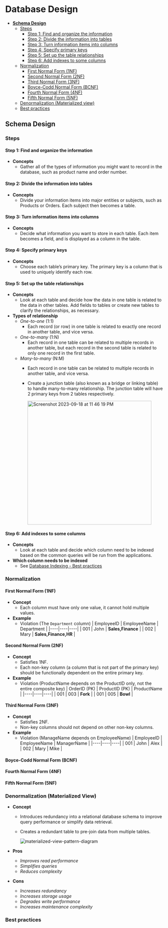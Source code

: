 # Database Design

- [**Schema Design**](#schema-design)
   - [Steps](#steps)
      - [Step 1: Find and organize the information](#step-1-find-and-organize-the-information)
      - [Step 2: Divide the information into tables](#step-2-divide-the-information-into-tables)
      - [Step 3: Turn information items into columns](#step-3-turn-information-items-into-columns)
      - [Step 4: Specify primary keys](#step-4-specify-primary-keys)
      - [Step 5: Set up the table relationships](#step-5-set-up-the-table-relationships)
      - [Step 6: Add indexes to some columns](#step-6-add-indexes-to-some-columns)
   - [Normalization](#normalization)
      - [First Normal Form (1NF)](#first-normal-form-1nf)
      - [Second Normal Form (2NF)](#second-normal-form-2nf)
      - [Third Normal Form (3NF)](#third-normal-form-3nf)
      - [Boyce-Codd Normal Form (BCNF)](#boyce-codd-normal-form-bcnf)
      - [Fourth Normal Form (4NF)](#fourth-normal-form-4nf)
      - [Fifth Normal Form (5NF)](#fifth-normal-form-5nf)
   - [Denormalization (Materialized view)](#denormalization-materialized-view)
   - [Best practices](#best-practices)

## Schema Design
### Steps
#### Step 1: Find and organize the information
- **Concepts**
   - Gather all of the types of information you might want to record in the database, such as product name and order number.
 
#### Step 2: Divide the information into tables
- **Concepts**
   - Divide your information items into major entities or subjects, such as Products or Orders. Each subject then becomes a table.

#### Step 3: Turn information items into columns 
- **Concepts**
   - Decide what information you want to store in each table. Each item becomes a field, and is displayed as a column in the table. 

#### Step 4: Specify primary keys   
- **Concepts**
   - Choose each table’s primary key. The primary key is a column that is used to uniquely identify each row.

#### Step 5: Set up the table relationships 
- **Concepts**
   - Look at each table and decide how the data in one table is related to the data in other tables. Add fields to tables or create new tables to clarify the relationships, as necessary.
- **Types of relationship**
   - *One-to-one* (1:1)
      - Each record (or row) in one table is related to exactly one record in another table, and vice versa.
   - *One-to-many* (1:N)
      - Each record in one table can be related to multiple records in another table, but each record in the second table is related to only one record in the first table.
   - *Many-to-many* (N:M)
      - Each record in one table can be related to multiple records in another table, and vice versa.
      - Create a junction table (also known as a bridge or linking table) to handle many-to-many relationship. The junction table will have 2 primary keys from 2 tables respectively.

        <img width="395" alt="Screenshot 2023-09-18 at 11 46 19 PM" src="https://github.com/wuyichen24/system-design-knowledge/assets/8989447/a1e90152-54b4-487f-b03d-d852546d7087">

#### Step 6: Add indexes to some columns
- **Concepts**
   - Look at each table and decide which column need to be indexed based on the common queries will be run from the applications.
- **Which column needs to be indexed**
   - See [Database Indexing - Best practices](Database_Indexing.md#best-practices)

### Normalization
#### First Normal Form (1NF)
- **Concept**
   - Each column must have only one value, it cannot hold multiple values.
- **Example**
   - Violation (The `Department` column)
     | EmployeeID | EmployeeName | Department |
     |----|----|----|
     | 001 | John | **Sales,Finance** |
     | 002 | Mary | **Sales,Finance,HR** |

#### Second Normal Form (2NF)
- **Concept**
   - Satisfies 1NF.
   - Each non-key column (a column that is not part of the primary key) should be functionally dependent on the entire primary key.
- **Example**
   - Violation (ProductName depends on the ProductID only, not the entire composite key)
     | OrderID (PK) | ProductID (PK) | ProductName |
     |----|----|----|
     | 001 | 003 | **Fork** |
     | 001 | 005 | **Bowl** |

#### Third Normal Form (3NF)
- **Concept**
   - Satisfies 2NF.
   - Non-key columns should not depend on other non-key columns.
- **Example**
   - Violation (ManageName depends on EmployeeName)
     | EmployeeID | EmployeeName | ManagerName |
     |----|----|----|
     | 001 | John | Alex |
     | 002 | Mary | Mike |

#### Boyce-Codd Normal Form (BCNF)
#### Fourth Normal Form (4NF)
#### Fifth Normal Form (5NF) 
### Denormalization (Materialized View)
- **Concept**
   - Introduces redundancy into a relational database schema to improve query performance or simplify data retrieval.
   - Creates a redundant table to pre-join data from multiple tables.
 
     ![materialized-view-pattern-diagram](https://user-images.githubusercontent.com/8989447/154134405-95c792a7-ce84-4b8b-94a9-6dbdf145fb44.png)
     
- **Pros**
   - *Improves read performance*
   - *Simplifies queries*
   - *Reduces complexity*
- **Cons**
   - *Increases redundancy*
   - *Increases storage usage*
   - *Degrades write performance*
   - *Increases maintenance complexity*

### Best practices
